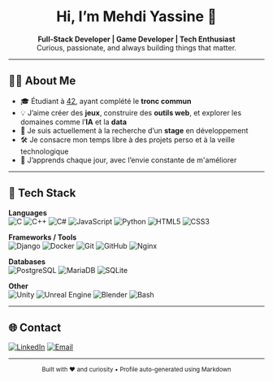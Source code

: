 <h1 align="center">Hi, I’m Mehdi Yassine 👋</h1>
<p align="center">
  <strong>Full-Stack Developer | Game Developer | Tech Enthusiast</strong><br>
  Curious, passionate, and always building things that matter.
</p>

---

## 👨‍💻 About Me

- 🎓 Étudiant à [42](https://42.fr), ayant complété le **tronc commun**
- 💡 J’aime créer des **jeux**, construire des **outils web**, et explorer les domaines comme l’**IA** et la **data**
- 🚀 Je suis actuellement à la recherche d’un **stage** en développement
- 🛠️ Je consacre mon temps libre à des projets perso et à la veille technologique
- 🧠 J’apprends chaque jour, avec l’envie constante de m'améliorer

---

## 🧰 Tech Stack

**Languages**  
![C](https://img.shields.io/badge/C-00599C?style=flat&logo=c&logoColor=white)
![C++](https://img.shields.io/badge/C++-00599C?style=flat&logo=c%2B%2B&logoColor=white)
![C#](https://img.shields.io/badge/C%23-239120?style=flat&logo=c-sharp&logoColor=white)
![JavaScript](https://img.shields.io/badge/JavaScript-F7DF1E?style=flat&logo=javascript&logoColor=black)
![Python](https://img.shields.io/badge/Python-3776AB?style=flat&logo=python&logoColor=white)
![HTML5](https://img.shields.io/badge/HTML5-E34F26?style=flat&logo=html5&logoColor=white)
![CSS3](https://img.shields.io/badge/CSS3-1572B6?style=flat&logo=css3&logoColor=white)

**Frameworks / Tools**  
![Django](https://img.shields.io/badge/Django-092E20?style=flat&logo=django&logoColor=white)
![Docker](https://img.shields.io/badge/Docker-2496ED?style=flat&logo=docker&logoColor=white)
![Git](https://img.shields.io/badge/Git-F05033?style=flat&logo=git&logoColor=white)
![GitHub](https://img.shields.io/badge/GitHub-181717?style=flat&logo=github&logoColor=white)
![Nginx](https://img.shields.io/badge/Nginx-269539?style=flat&logo=nginx&logoColor=white)

**Databases**  
![PostgreSQL](https://img.shields.io/badge/PostgreSQL-336791?style=flat&logo=postgresql&logoColor=white)
![MariaDB](https://img.shields.io/badge/MariaDB-003545?style=flat&logo=mariadb&logoColor=white)
![SQLite](https://img.shields.io/badge/SQLite-07405E?style=flat&logo=sqlite&logoColor=white)

**Other**  
![Unity](https://img.shields.io/badge/Unity-000000?style=flat&logo=unity&logoColor=white)
![Unreal Engine](https://img.shields.io/badge/Unreal%20Engine-313131?style=flat&logo=unrealengine&logoColor=white)
![Blender](https://img.shields.io/badge/Blender-F5792A?style=flat&logo=blender&logoColor=white)
![Bash](https://img.shields.io/badge/Bash-4EAA25?style=flat&logo=gnu-bash&logoColor=white)

---

## 🌐 Contact

[![LinkedIn](https://img.shields.io/badge/LinkedIn-0A66C2?style=flat&logo=linkedin&logoColor=white)](https://www.linkedin.com/in/mehdi-yassine-44b123167/)
[![Email](https://img.shields.io/badge/mehdiyassine1203@gmail.com-D14836?style=flat&logo=gmail&logoColor=white)](mailto:mehdiyassine1203@gmail.com)

---

<p align="center">
  <sub>Built with ❤️ and curiosity • Profile auto-generated using Markdown</sub>
</p>
